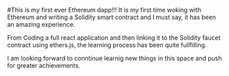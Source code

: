 #This is my first ever Ethereum dapp!!!
It is my first time woking with Ethereum and writing a Solidity smart contract and I must say,
it has been an amazing experience. 

From Coding a full react application and then linking it to the Solidity faucet contract using ethers.js,
the learning process has been quite fullfilling.

I am looking forward to conntinue learnig new things in this space and push for greater achievements.

